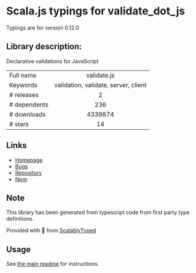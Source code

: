 
# Scala.js typings for validate_dot_js

Typings are for version 0.12.0

## Library description:
Declarative validations for JavaScript

|                    |                 |
| ------------------ | :-------------: |
| Full name          | validate.js |
| Keywords           | validation, validate, server, client |
| # releases         | 2 |
| # dependents       | 236 |
| # downloads        | 4339874 |
| # stars            | 14 |

## Links
- [Homepage](http://validatejs.org)
- [Bugs](https://github.com/ansman/validate.js/issues)
- [Repository](https://github.com/ansman/validate.js)
- [Npm](https://www.npmjs.com/package/validate.js)
    


## Note
This library has been generated from typescript code from first party type definitions.

Provided with :purple_heart: from [ScalablyTyped](https://github.com/oyvindberg/ScalablyTyped)

## Usage
See [the main readme](../../readme.md) for instructions.


